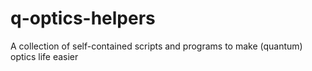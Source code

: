 # q-optics-helpers
A collection of self-contained scripts and programs to make (quantum) optics life easier
